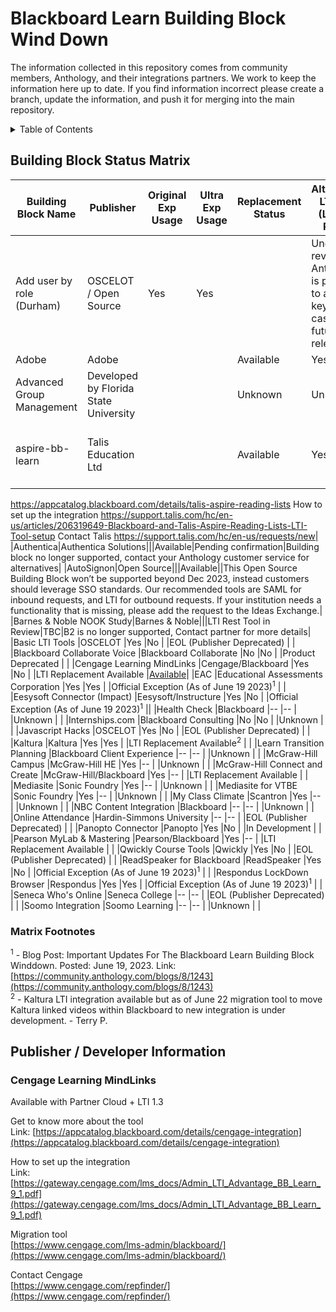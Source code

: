 # Blackboard Learn Building Block Wind Down

The information collected in this repository comes from community members, Anthology, and their integrations partners. We work to keep the information here up to date. If you find information incorrect please create a branch, update the information, and push it for merging into the main repository.

<!-- TABLE OF CONTENTS -->
<details>
  <summary>Table of Contents</summary>
  <ol>
    <li>
      <a href="#about-the-project">About The Project</a>
      <ul>
        <li><a href="#building-block-status-matrix">Building Block Status Matrix</a></li>
      </ul>
    </li>
    <li>
      <a href="#publisher-developer-information">Publisher / Developer Information</a>
      <ul>
        <li><a href="#Cengage-Learning-MindLinks">Cengage Learning MindLinks</a></li>
        <li><a href="#installation">Installation</a></li>
      </ul>
    </li>
    <!--<li><a href="#usage">Usage</a></li>
    <li><a href="#roadmap">Roadmap</a></li>
    <li><a href="#contributing">Contributing</a></li>
    <li><a href="#license">License</a></li>
    <li><a href="#contact">Contact</a></li>
    <li><a href="#acknowledgments">Acknowledgments</a></li>-->
  </ol>
</details>

## Building Block Status Matrix


| **Building Block Name** | **Publisher** | **Original Exp Usage** | **Ultra Exp Usage** | **Replacement Status** | **Alternative LTI Tool (LTI 1.3) Ready** | **Support Resources** |
|---------------------|-----------|--------------------|-----------------|--------------------|-------------------|-------------------|
|Add user by role (Durham)|OSCELOT / Open Source |Yes|Yes| |Under review. Anthology is planning to address key use cases in future releases. |
|Adobe|Adobe|||Available|Yes| |
|Advanced Group Management|Developed by Florida State University|||Unknown|Unknown|Current version of B2 says 2.0.4|
|aspire-bb-learn|Talis Education Ltd|||Available|Yes|"Get to know more about the tool
 https://appcatalog.blackboard.com/details/talis-aspire-reading-lists 
 How to set up the integration
 https://support.talis.com/hc/en-us/articles/206319649-Blackboard-and-Talis-Aspire-Reading-Lists-LTI-Tool-setup 
 Contact Talis
 https://support.talis.com/hc/en-us/requests/new|
|Authentica|Authentica Solutions|||Available|Pending confirmation|Building block no longer supported, contact your Anthology customer service for alternatives|
|AutoSignon|Open Source|||Available||This Open Source Building Block won’t be supported beyond Dec 2023, instead customers should leverage SSO standards. Our recommended tools are SAML for inbound requests, and LTI for outbound requests. If your institution needs a functionality that is missing, please add the request to the Ideas Exchange.|
|Barnes & Noble NOOK Study|Barnes & Noble|||LTI Rest Tool in Review|TBC|B2 is no longer supported, Contact partner for more details|
|Basic LTI Tools      |OSCELOT    |Yes                 |No               | |EOL (Publisher Deprecated) |          |
|Blackboard Collaborate Voice |Blackboard Collaborate |No |No | |Product Deprecated |                               |
|Cengage Learning MindLinks |Cengage/Blackboard |Yes |No | |LTI Replacement Available |<a href="#Cengage-Learning-MindLinks">Available</a>|
|EAC |Educational Assessments Corporation |Yes |Yes | |Official Exception (As of June 19 2023)<sup>1</sup> |        |
|Eesysoft Connector (Impact) |Eesysoft/Instructure |Yes |No | |Official Exception (As of June 19 2023)<sup>1</sup> ||
|Health Check |Blackboard |-- |-- | |Unknown |                                                                      |
|Internships.com |Blackboard Consulting |No |No | |Unknown |                                                        |
|Javascript Hacks |OSCELOT |Yes |No | |EOL (Publisher Deprecated) |                                                 |
|Kaltura |Kaltura |Yes |Yes | |LTI Replacement Available<sup>2</sup> |                                              |
|Learn Transition Planning |Blackboard Client Experience |-- |-- | |Unknown |                                       |
|McGraw-Hill Campus |McGraw-Hill HE |Yes |-- | |Unknown |                                                           |
|McGraw-Hill Connect and Create |McGraw-Hill/Blackboard |Yes |-- | |LTI Replacement Available |                     |
|Mediasite |Sonic Foundry |Yes |-- | |Unknown |                                                                     |
|Mediasite for VTBE |Sonic Foundry |Yes |-- | |Unknown |                                                            |
|My Class Climate |Scantron |Yes |-- | |Unknown |                                                                   |
|NBC Content Integration |Blackboard |-- |-- | |Unknown |                                                           |
|Online Attendance |Hardin-Simmons University |-- |-- | |EOL (Publisher Deprecated) |                               |
|Panopto Connector |Panopto |Yes |No | |In Development |                                                            |
|Pearson MyLab & Mastering |Pearson/Blackboard |Yes |-- | |LTI Replacement Available |                              |
|Qwickly Course Tools |Qwickly |Yes |No | |EOL (Publisher Deprecated) |                                             |
|ReadSpeaker for Blackboard |ReadSpeaker |Yes |No | |Official Exception (As of June 19 2023)<sup>1</sup> |          |
|Respondus LockDown Browser |Respondus |Yes |Yes | |Official Exception (As of June 19 2023)<sup>1</sup> |           |
|Seneca Who's Online |Seneca College |-- |-- | |EOL (Publisher Deprecated) |                                        |
|Soomo Integration |Soomo Learning |-- |-- | |Unknown |                                                             |


### Matrix Footnotes
<sup>1</sup> - Blog Post: Important Updates For The Blackboard Learn Building Block Winddown. Posted: June 19, 2023. Link: [https://community.anthology.com/blogs/8/1243](https://community.anthology.com/blogs/8/1243)<br>
<sup>2</sup> - Kaltura LTI integration available but as of June 22 migration tool to move Kaltura linked videos within Blackboard to new integration is under development. - Terry P.<br>


## Publisher / Developer Information

### Cengage Learning MindLinks
<a id="Cengage-Learning-MindLinks"></a>

Available with Partner Cloud + LTI 1.3<br>

Get to know more about the tool <br>
Link: [https://appcatalog.blackboard.com/details/cengage-integration](https://appcatalog.blackboard.com/details/cengage-integration)<br>

How to set up the integration <br>
Link: [https://gateway.cengage.com/lms_docs/Admin_LTI_Advantage_BB_Learn_9_1.pdf](https://gateway.cengage.com/lms_docs/Admin_LTI_Advantage_BB_Learn_9_1.pdf)<br>

Migration tool <br>
[https://www.cengage.com/lms-admin/blackboard/](https://www.cengage.com/lms-admin/blackboard/)<br>

Contact Cengage <br>
[https://www.cengage.com/repfinder/](https://www.cengage.com/repfinder/)<br><br>

